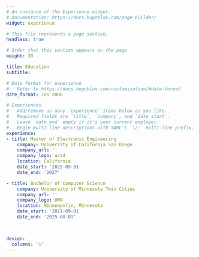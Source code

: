 ```yaml
---
# An instance of the Experience widget.
# Documentation: https://docs.hugoblox.com/page-builder/
widget: experience

# This file represents a page section.
headless: true

# Order that this section appears on the page.
weight: 30

title: Education
subtitle:

# Date format for experience
#   Refer to https://docs.hugoblox.com/customization/#date-format
date_format: Jan 2006

# Experiences.
#   Add/remove as many `experience` items below as you like.
#   Required fields are `title`, `company`, and `date_start`.
#   Leave `date_end` empty if it's your current employer.
#   Begin multi-line descriptions with YAML's `|2-` multi-line prefix.
experience:
- title: Master of Electronic Engineering
    company: University of California San Diego
    company_url: ''
    company_logo: ucsd
    location: California
    date_start: '2025-09-01'
    date_end: '2027'

- title: Bachelor of Computer Science
    company: University of Minnesota Twin Cities
    company_url: ''
    company_logo: UMN
    location: Minneapolis, Minnesota
    date_start: '2021-09-01'
    date_end: '2025-08-01'

  

design:
  columns: '1'
---
```

